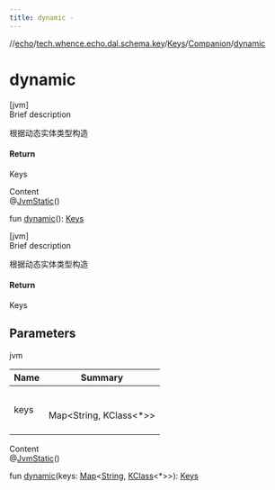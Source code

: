 ```yaml
---
title: dynamic -
---
```

//[echo](../../../index.md)/[tech.whence.echo.dal.schema.key](../../index.md)/[Keys](../index.md)/[Companion](index.md)/[dynamic](dynamic.md)



# dynamic  
[jvm]  
Brief description  


根据动态实体类型构造



#### Return  


Keys

  
Content  
@[JvmStatic](https://kotlinlang.org/api/latest/jvm/stdlib/kotlin.jvm/-jvm-static/index.html)()  
  
fun [dynamic](dynamic.md)(): [Keys](../index.md)  


[jvm]  
Brief description  


根据动态实体类型构造



#### Return  


Keys



## Parameters  
  
jvm  
  
|  Name|  Summary| 
|---|---|
| keys| <br><br>Map<String, KClass<*>><br><br>
  
  
Content  
@[JvmStatic](https://kotlinlang.org/api/latest/jvm/stdlib/kotlin.jvm/-jvm-static/index.html)()  
  
fun [dynamic](dynamic.md)(keys: [Map](https://kotlinlang.org/api/latest/jvm/stdlib/kotlin.collections/-map/index.html)<[String](https://kotlinlang.org/api/latest/jvm/stdlib/kotlin/-string/index.html), [KClass](https://kotlinlang.org/api/latest/jvm/stdlib/kotlin.reflect/-k-class/index.html)<*>>): [Keys](../index.md)  



